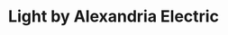 ---
title: "Light by Alexandria Electric"
url: /alexandria/light-by-alexandria-electric/
shop: Lampen
---